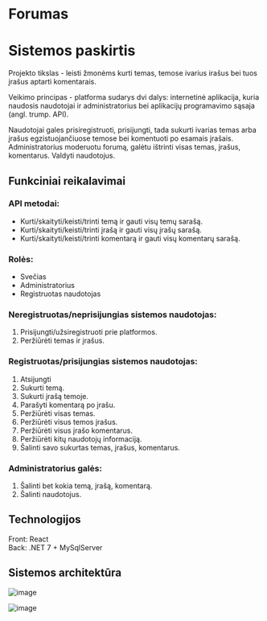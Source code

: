 # Forumas

# Sistemos paskirtis

Projekto tikslas - leisti žmonėms kurti temas, temose ivarius irašus bei tuos įrašus aptarti komentarais.

Veikimo principas - platforma sudarys dvi dalys: internetinė aplikacija, kuria
naudosis naudotojai ir administratorius bei aplikacijų programavimo sąsaja (angl. trump. API).

Naudotojai gales prisiregistruoti, prisijungti, tada sukurti ivarias temas arba įrašus egzistuojančiuose 
temose bei komentuoti po esamais įrašais. Administratorius moderuotu forumą, galėtu ištrinti visas temas, įrašus, komentarus. Valdyti naudotojus.

## Funkciniai reikalavimai

### API metodai:

- Kurti/skaityti/keisti/trinti temą ir gauti visų temų sarašą.
- Kurti/skaityti/keisti/trinti įrašą ir gauti visų įrašų sarašą.
- Kurti/skaityti/keisti/trinti komentarą ir gauti visų komentarų sarašą.

### Rolės:

- Svečias
- Administratorius
- Registruotas naudotojas

### Neregistruotas/neprisijungias sistemos naudotojas:

1. Prisijungti/užsiregistruoti prie platformos.
2. Peržiūrėti temas ir įrašus.

### Registruotas/prisijungias sistemos naudotojas:

1. Atsijungti
2. Sukurti temą.
3. Sukurti įrašą temoje.
4. Parašyti komentarą po įrašu.
5. Peržiūrėti visas temas.
6. Peržiūrėti visus temos įrašus.
7. Peržiūrėti visus įrašo komentarus.
8. Peržiūrėti kitų naudotojų informaciją.
9. Šalinti savo sukurtas temas, įrašus, komentarus.

### Administratorius galės:

1. Šalinti bet kokia temą, įrašą, komentarą.
2. Šalinti naudotojus.

## Technologijos

Front: React  
Back: .NET 7 + MySqlServer 

## Sistemos architektūra
![image](https://github.com/PauliusSkl/saitynuREST/assets/99750713/c0a6aba7-dc4f-4705-b697-e068c65346fd)

![image](https://github.com/PauliusSkl/saitynuREST/assets/99750713/a9004d55-5765-4031-b7dd-647c228fec73)

